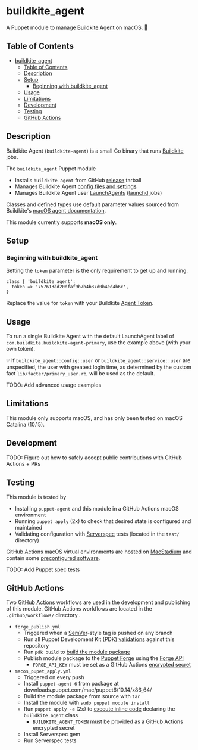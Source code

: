 # buildkite_agent

A Puppet module to manage [Buildkite Agent](https://buildkite.com/docs/agent/v3) on macOS. :apple:

## Table of Contents

- [buildkite_agent](#buildkiteagent)
  - [Table of Contents](#table-of-contents)
  - [Description](#description)
  - [Setup](#setup)
    - [Beginning with buildkite_agent](#beginning-with-buildkiteagent)
  - [Usage](#usage)
  - [Limitations](#limitations)
  - [Development](#development)
  - [Testing](#testing)
  - [GitHub Actions](#github-actions)

## Description

Buildkite Agent (`buildkite-agent`) is a small Go binary that runs [Buildkite](https://buildkite.com) jobs.

The `buildkite_agent` Puppet module

- Installs `buildkite-agent` from GitHub [release](https://github.com/buildkite/agent/releases) tarball
- Manages Buildkite Agent [config files and settings](https://buildkite.com/docs/agent/v3/configuration)
- Manages Buildkite Agent user [LaunchAgents](https://github.com/buildkite/agent/blob/master/templates/launchd_local_with_gui.plist) ([launchd](https://www.launchd.info/) jobs)

Classes and defined types use default parameter values sourced from Buildkite's [macOS agent documentation](https://buildkite.com/docs/agent/v3/osx).

This module currently supports __macOS only__.

## Setup

### Beginning with buildkite_agent

Setting the `token` parameter is the only requirement to get up and running.

```puppet
class { 'buildkite_agent':
  token => '757613ad20dfaf9b7b4b37d0b4ed4b6c',
}
```

Replace the value for `token` with your Buildkite [Agent Token](https://buildkite.com/docs/agent/v3/tokens).

## Usage

To run a single Buildkite Agent with the default LaunchAgent label of `com.buildkite.buildkite-agent-primary`, use the example above (with your own token).

:bulb:  If `buildkite_agent::config::user` or `buildkite_agent::service::user` are unspecified, the user with greatest login time, as determined by the custom fact `lib/facter/primary_user.rb`, will be used as the default.

TODO: Add advanced usage examples

## Limitations

This module only supports macOS, and has only been tested on macOS Catalina (10.15).

## Development

TODO: Figure out how to safely accept public contributions with GitHub Actions + PRs

## Testing

This module is tested by

- Installing `puppet-agent` and this module in a GitHub Actions macOS environment
- Running `puppet apply` (2x) to check that desired state is configured and maintained
- Validating configuration with [Serverspec](https://serverspec.org/) tests (located in the `test/` directory)

GitHub Actions macOS virtual environments are hosted on [MacStadium](https://help.github.com/en/actions/reference/virtual-environments-for-github-hosted-runners#cloud-hosts-for-github-hosted-runners) and contain some [preconfigured software](https://help.github.com/en/actions/reference/software-installed-on-github-hosted-runners#macos-1015).

TODO: Add Puppet spec tests

## GitHub Actions

Two [GitHub Actions](https://help.github.com/en/actions) workflows are used in the development and publishing of this module. GitHub Actions workflows are located in the `.github/workflows/` directory .

- `forge_publish.yml`
  - Triggered when a [SemVer](https://semver.org/)-style tag is pushed on any branch
  - Run all Puppet Development Kit (PDK) [validations](https://puppet.com/docs/pdk/1.x/pdk_testing.html#validate-module) against this repository
  - Run `pdk build` to [build the module package](https://puppet.com/docs/pdk/1.x/pdk_building_module_packages.html)
  - Publish module package to the [Puppet Forge](https://forge.puppet.com/) using the [Forge API](https://puppet.com/blog/new-forge-api-endpoints-automating-module-management/)
    - `FORGE_API_KEY` must be set as a GitHub Actions [encrypted secret](https://help.github.com/en/actions/configuring-and-managing-workflows/creating-and-storing-encrypted-secrets)
- `macos_pupet_apply.yml`
  - Triggered on every push
  - Install `puppet-agent-6` from package at downloads.puppet.com/mac/puppet6/10.14/x86_64/
  - Build the module package from source with `tar`
  - Install the module with `sudo puppet module install`
  - Run `puppet apply -e` (2x) to [execute inline code](https://www.puppetcookbook.com/posts/simple-adhoc-execution-with-apply-execute.html) declaring the `buildkite_agent` class
    - `BUILDKITE_AGENT_TOKEN` must be provided as a GitHub Actions encrypted secret
  - Install Serverspec gem
  - Run Serverspec tests
